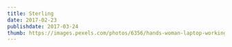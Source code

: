 ```yaml
---
title: Sterling
date: 2017-02-23
publishdate: 2017-03-24
thumb: https://images.pexels.com/photos/6356/hands-woman-laptop-working.jpg?cs=srgb&dl=bed-blogging-browsing-6356.jpg&fm=jpg
---
```


